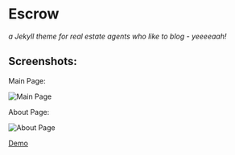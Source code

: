 # Escrow

*a Jekyll theme for real estate agents who like to blog - yeeeeaah!*

## Screenshots:

Main Page:

![Main Page](http://i.imgur.com/4lids74.jpg)

About Page:

![About Page](http://i.imgur.com/5nRTyRg.jpg)

[Demo](http://giant-pepper.cloudvent.net)
